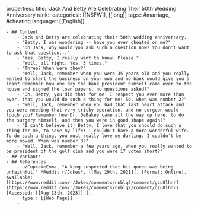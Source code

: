 properties::
title:: Jack And Betty Are Celebrating Their 50th Wedding Anniversary
rank::
categories:: [[NSFW]], [[long]]
tags:: #marriage, #cheating
language:: [[English]]

	- ## Content
		- Jack and Betty are celebrating their 50th wedding anniversary.
		- "Betty, I was wondering -- have you ever cheated on me?"
		- "Oh Jack, why would you ask such a question now? You don't want to ask that question..."
		- "Yes, Betty, I really want to know. Please."
		- "Well, all right. Yes, 3 times."
		- "Three? When were they?"
		- "Well, Jack, remember when you were 35 years old and you really wanted to start the business on your own and no bank would give you a loan? Remember how one day the bank president himself came over to the house and signed the loan papers, no questions asked?"
		- "Oh, Betty, you did that for me! I respect you even more than ever, that you would do such a thing for me! So, when was number 2?"
		- "Well, Jack, remember when you had that last heart attack and you were needing that very tricky operation, and no surgeon would touch you? Remember how Dr. DeBakey came all the way up here, to do the surgery himself, and then you were in good shape again?"
		- "I can't believe it! Betty, I love that you should do such a thing for me, to save my life! I couldn't have a more wonderful wife. To do such a thing, you must really love me darling. I couldn't be more moved. When was number 3?"
		- "Well, Jack, remember a few years ago, when you really wanted to be president of the golf club and you were 17 votes short?"
	- ## Variants
	- ## References
		- u/CupcakeEmma, "A king suspected that his queen was being unfaithful," *Reddit r/Jokes*, [[May 29th, 2021]]. [Format: Online]. Available: [https://www.reddit.com/r/Jokes/comments/nnblq2/comment/gzu8lhn/](https://www.reddit.com/r/Jokes/comments/nnblq2/comment/gzu8lhn/). [Accessed: [[Aug 13th, 2023]] ].
		  type:: [[Web Page]]
		-